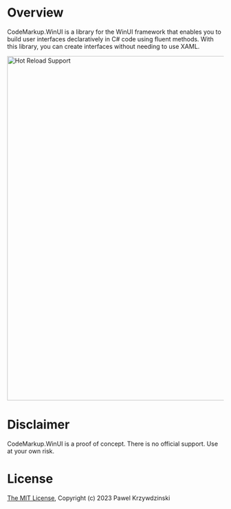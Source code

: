# Overview

CodeMarkup.WinUI is a library for the WinUI framework that enables you to build user interfaces declaratively in C# code using fluent methods. With this library, you can create interfaces without needing to use XAML.

<img src="https://github.com/idexus/CodeMarkup.WinUI/raw/main/doc/assets/gallery.jpg" alt="Hot Reload Support" width="800" border="0" />

# Disclaimer

CodeMarkup.WinUI is a proof of concept. There is no official support. Use at your own risk.

# License 

[The MIT License](LICENSE), Copyright (c) 2023 Pawel Krzywdzinski
